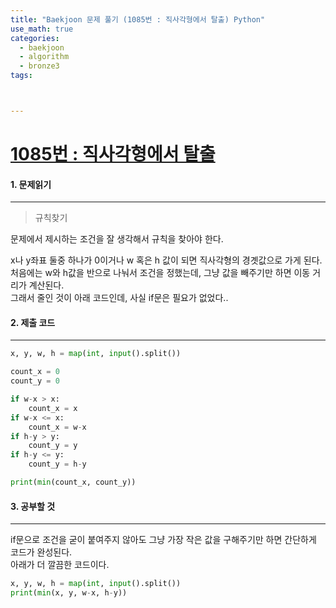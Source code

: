 ```yaml
---
title: "Baekjoon 문제 풀기 (1085번 : 직사각형에서 탈출) Python"
use_math: true
categories:
  - baekjoon
  - algorithm
  - bronze3
tags:



---
```



# [1085번 : 직사각형에서 탈출](https://www.acmicpc.net/problem/1085)



#### 1. 문제읽기
---

> 규칙찾기   

문제에서 제시하는 조건을 잘 생각해서 규칙을 찾아야 한다.  



x나 y좌표 둘중 하나가 0이거나 w 혹은 h 값이 되면 직사각형의 경곗값으로 가게 된다.  
처음에는 w와 h값을 반으로 나눠서 조건을 정했는데, 그냥 값을 빼주기만 하면 이동 거리가 계산된다.  
그래서 줄인 것이 아래 코드인데, 사실 if문은 필요가 없었다..  



#### 2. 제출 코드 
---

```python
x, y, w, h = map(int, input().split())

count_x = 0
count_y = 0

if w-x > x:
    count_x = x
if w-x <= x:
    count_x = w-x
if h-y > y:
    count_y = y
if h-y <= y:
    count_y = h-y

print(min(count_x, count_y))
```





#### 3. 공부할 것
---

if문으로 조건을 굳이 붙여주지 않아도 그냥 가장 작은 값을 구해주기만 하면 간단하게 코드가 완성된다.  
아래가 더 깔끔한 코드이다.  

```python
x, y, w, h = map(int, input().split())
print(min(x, y, w-x, h-y))
```

